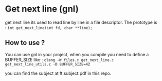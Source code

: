 # Get next line (gnl)

get next line its used to read line by line in a file descriptor.
The prototype is : `int get_next_line(int fd, char **line);`

## How to use ?

You can use gnl in your project, when you compile you need to define a
BUFFER_SIZE like : `clang -W files.c get_next_line.c get_next_line_utils.c -D BUFFER_SIZE=42`

you can find the subject at ft.subject.pdf in this repo.
